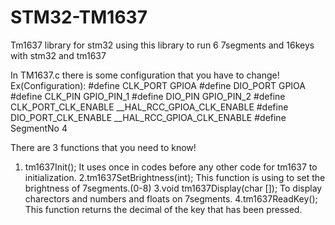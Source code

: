 # STM32-TM1637
Tm1637 library for stm32
using this library to run 6 7segments and 16keys with stm32 and tm1637

In TM1637.c there is some configuration that you have to change!
Ex(Configuration):
#define CLK_PORT GPIOA
#define DIO_PORT GPIOA
#define CLK_PIN GPIO_PIN_1
#define DIO_PIN GPIO_PIN_2
#define CLK_PORT_CLK_ENABLE __HAL_RCC_GPIOA_CLK_ENABLE
#define DIO_PORT_CLK_ENABLE __HAL_RCC_GPIOA_CLK_ENABLE
#define SegmentNo 4


There are 3 functions that you need to know!
1. tm1637Init();
It uses once in codes before any other code for tm1637 to initialization.
2.tm1637SetBrightness(int);
This function is using to set the brightness of 7segments.(0-8)
3.void tm1637Display(char []);
To display charectors and numbers and floats on 7segments.
4.tm1637ReadKey();
This function returns the decimal of the key that has been pressed.
